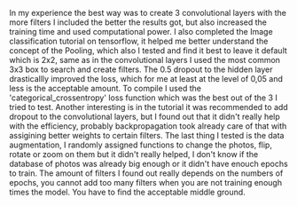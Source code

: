 In my experience the best way was to create 3 convolutional layers with the more filters I included the better the results got,
but also increased the training time and used computational power. I also completed the Image classification tutorial
on tensorflow, it helped me better understand the concept of the Pooling, which also I tested and find it best to leave it default
which is 2x2, same as in the convolutional layers I used the most common 3x3 box to search and create filters. The 0.5 dropout 
to the hidden layer drasticallly improved the loss, which for me at least at the level of 0,05 and less is the acceptable amount.
To compile I used the 'categorical_crossentropy' loss function which was the best out of the 3 I tried to test. Another interesting is 
in the tutorial it was recommended to add dropout to the convolutional layers, but I found out that it didn't really help with the 
efficiency, probably backpropagation took already care of that with assigining better weights to certain filters. The last thing I tested
is the data augmentation, I randomly assigned functions to change the photos, flip, rotate or zoom on them but it didn't really helped,
I don't know if the database of photos was already big enough or it didn't have enouch epochs to train. The amount of filters I found out really
depends on the numbers of epochs, you cannot add too many filters when you are not training enough times the model. You have to find the acceptable
middle ground.
